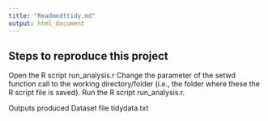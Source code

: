 ```yaml
---
title: "Readmedttidy.md"
output: html_document
---
```

## Steps to reproduce this project
Open the R script run_analysis.r
Change the parameter of the setwd function call to the working directory/folder (i.e., the folder where these the R script file is saved).
Run the R script run_analysis.r.

Outputs produced
Dataset file tidydata.txt
